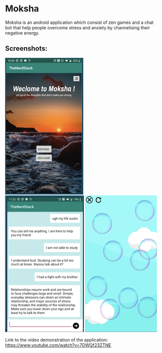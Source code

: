 # Moksha
Moksha is an android application which consist of zen games and a chat bot that help people overcome stress and anxiety by channelising their negative energy.
## Screenshots:
![Alt text](https://github.com/ShivalikaGoel/Moksha/blob/main/AppImages/Mainpage.png?raw=true "Title")
![Alt text](https://github.com/ShivalikaGoel/Moksha/blob/main/AppImages/bot.png?raw=true "Title")
![Alt text](https://github.com/ShivalikaGoel/Moksha/blob/main/AppImages/bubblepop.png?raw=true "Title")

Link to the video demonstration of the application:</br>
https://www.youtube.com/watch?v=7DWQf23ZTNE
